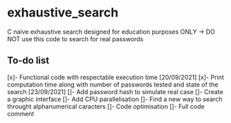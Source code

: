 # exhaustive_search

C naïve exhaustive search designed for education purposes ONLY -> DO NOT use this code to search for real passwords

## To-do list

[x]- Functional code with respectable execution time [20/09/2021]
[x]- Print computation time along with number of passwords tested and state of the search [23/09/2021]
[]- Add password hash to simulate real case
[]- Create a graphic interface
[]- Add CPU parallelisation
[]- Find a new way to search throught alphanumerical caracters
[]- Code optimisation 
[]- Full code comment
